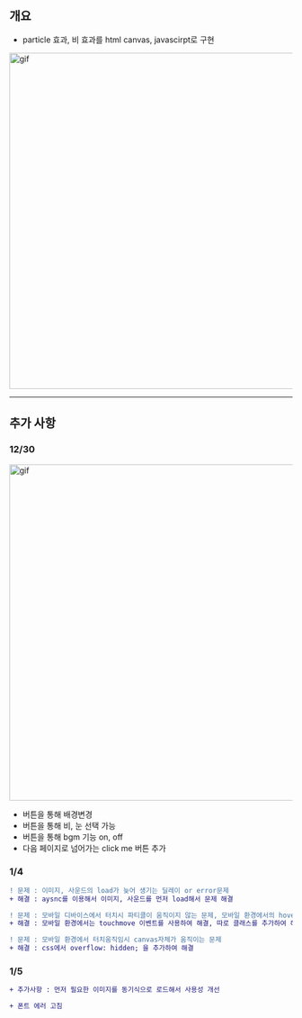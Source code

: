 ## 개요
- particle 효과, 비 효과를 html canvas, javascirpt로 구현
<img width="597" alt="gif" src="https://user-images.githubusercontent.com/59603575/103177421-c10ff780-48bd-11eb-9537-5cd74dd43c34.gif">

---

## 추가 사항

### 12/30
<img width="597" alt="gif" src="https://user-images.githubusercontent.com/59603575/103346337-0e1ae600-4ad7-11eb-8b23-e5f618819610.gif">

- 버튼을 통해 배경변경
- 버튼을 통해 비, 눈 선택 가능
- 버튼을 통해 bgm 기능 on, off
- 다음 페이지로 넘어가는 click me 버튼 추가 

### 1/4

```diff
! 문제 : 이미지, 사운드의 load가 늦어 생기는 딜레이 or error문제
+ 해결 : aysnc를 이용해서 이미지, 사운드를 먼저 load해서 문제 해결

! 문제 : 모바일 디바이스에서 터치시 파티클이 움직이지 않는 문제, 모바일 환경에서의 hover 관련 움직임 없애기
+ 해결 : 모바일 환경에서는 touchmove 이벤트를 사용하여 해결, 따로 클래스를 추가하여 해결

! 문제 : 모바일 환경에서 터치움직임시 canvas자체가 움직이는 문제
+ 해결 : css에서 overflow: hidden; 을 추가하여 해결 
```

### 1/5

```diff
+ 추가사항 : 먼저 필요한 이미지를 동기식으로 로드해서 사용성 개선

+ 폰트 에러 고침
```




